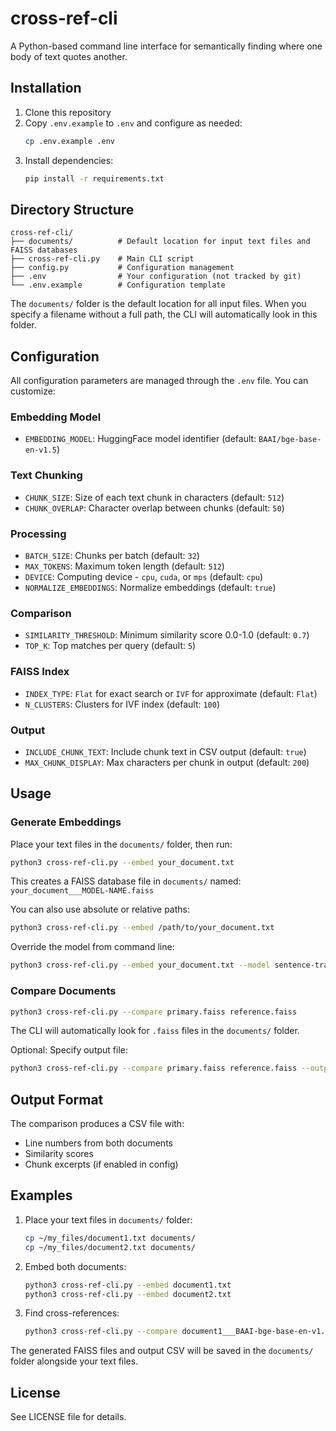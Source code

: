 # cross-ref-cli

A Python-based command line interface for semantically finding where one body of text quotes another.

## Installation

1. Clone this repository
2. Copy `.env.example` to `.env` and configure as needed:
   ```bash
   cp .env.example .env
   ```
3. Install dependencies:
   ```bash
   pip install -r requirements.txt
   ```

## Directory Structure

```
cross-ref-cli/
├── documents/          # Default location for input text files and FAISS databases
├── cross-ref-cli.py    # Main CLI script
├── config.py           # Configuration management
├── .env                # Your configuration (not tracked by git)
└── .env.example        # Configuration template
```

The `documents/` folder is the default location for all input files. When you specify a filename without a full path, the CLI will automatically look in this folder.

## Configuration

All configuration parameters are managed through the `.env` file. You can customize:

### Embedding Model
- `EMBEDDING_MODEL`: HuggingFace model identifier (default: `BAAI/bge-base-en-v1.5`)

### Text Chunking
- `CHUNK_SIZE`: Size of each text chunk in characters (default: `512`)
- `CHUNK_OVERLAP`: Character overlap between chunks (default: `50`)

### Processing
- `BATCH_SIZE`: Chunks per batch (default: `32`)
- `MAX_TOKENS`: Maximum token length (default: `512`)
- `DEVICE`: Computing device - `cpu`, `cuda`, or `mps` (default: `cpu`)
- `NORMALIZE_EMBEDDINGS`: Normalize embeddings (default: `true`)

### Comparison
- `SIMILARITY_THRESHOLD`: Minimum similarity score 0.0-1.0 (default: `0.7`)
- `TOP_K`: Top matches per query (default: `5`)

### FAISS Index
- `INDEX_TYPE`: `Flat` for exact search or `IVF` for approximate (default: `Flat`)
- `N_CLUSTERS`: Clusters for IVF index (default: `100`)

### Output
- `INCLUDE_CHUNK_TEXT`: Include chunk text in CSV output (default: `true`)
- `MAX_CHUNK_DISPLAY`: Max characters per chunk in output (default: `200`)

## Usage

### Generate Embeddings

Place your text files in the `documents/` folder, then run:

```bash
python3 cross-ref-cli.py --embed your_document.txt
```

This creates a FAISS database file in `documents/` named: `your_document___MODEL-NAME.faiss`

You can also use absolute or relative paths:
```bash
python3 cross-ref-cli.py --embed /path/to/your_document.txt
```

Override the model from command line:
```bash
python3 cross-ref-cli.py --embed your_document.txt --model sentence-transformers/all-MiniLM-L6-v2
```

### Compare Documents

```bash
python3 cross-ref-cli.py --compare primary.faiss reference.faiss
```

The CLI will automatically look for `.faiss` files in the `documents/` folder.

Optional: Specify output file:
```bash
python3 cross-ref-cli.py --compare primary.faiss reference.faiss --output results.csv
```

## Output Format

The comparison produces a CSV file with:
- Line numbers from both documents
- Similarity scores
- Chunk excerpts (if enabled in config)

## Examples

1. Place your text files in `documents/` folder:
   ```bash
   cp ~/my_files/document1.txt documents/
   cp ~/my_files/document2.txt documents/
   ```

2. Embed both documents:
   ```bash
   python3 cross-ref-cli.py --embed document1.txt
   python3 cross-ref-cli.py --embed document2.txt
   ```

3. Find cross-references:
   ```bash
   python3 cross-ref-cli.py --compare document1___BAAI-bge-base-en-v1.5.faiss document2___BAAI-bge-base-en-v1.5.faiss --output matches.csv
   ```

The generated FAISS files and output CSV will be saved in the `documents/` folder alongside your text files.

## License

See LICENSE file for details.
